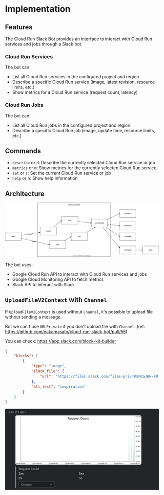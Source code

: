 # Implementation

## Features

The Cloud Run Slack Bot provides an interface to interact with Cloud Run services and jobs through a Slack bot.

### Cloud Run Services

The bot can:
- List all Cloud Run services in the configured project and region
- Describe a specific Cloud Run service (image, latest revision, resource limits, etc.)
- Show metrics for a Cloud Run service (request count, latency)

### Cloud Run Jobs

The bot can:
- List all Cloud Run jobs in the configured project and region
- Describe a specific Cloud Run job (image, update time, resource limits, etc.)

## Commands

- `describe` or `d`: Describe the currently selected Cloud Run service or job
- `metrics` or `m`: Show metrics for the currently selected Cloud Run service
- `set` or `s`: Set the current Cloud Run service or job
- `help` or `h`: Show help information

## Architecture

![](implementation.drawio.svg)

The bot uses:
- Google Cloud Run API to interact with Cloud Run services and jobs
- Google Cloud Monitoring API to fetch metrics
- Slack API to interact with Slack

## `UploadFileV2Context` with `Channel`

If `UploadFileV2Context` is used without `Channel`, it's possible to upload file without sending a message.

But we can't use `URLPrivate` if you don't upload file with `Channel`. (ref: https://github.com/nakamasato/cloud-run-slack-bot/pull/56)


You can check: https://app.slack.com/block-kit-builder

```json
{
	"blocks": [
		{
			"type": "image",
			"slack_file": {
				"url": "https://files.slack.com/files-pri/TK8MCGJHH-F07GD216W4S/cloud-run-slack-bot-metrics.png"
			},
			"alt_text": "inspiration"
		}
	]
}
```

![](metrics-image.png)

